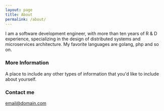 ```yaml
---
layout: page
title: About
permalink: /about/
---
```


I am a software development engineer, with more than ten years of R & D experience, specializing in the design of distributed systems and microservices architecture. My favorite languages are golang, php and so on.

### More Information

A place to include any other types of information that you'd like to include about yourself.

### Contact me

[email@domain.com](xingjigongsi@gmail.com)